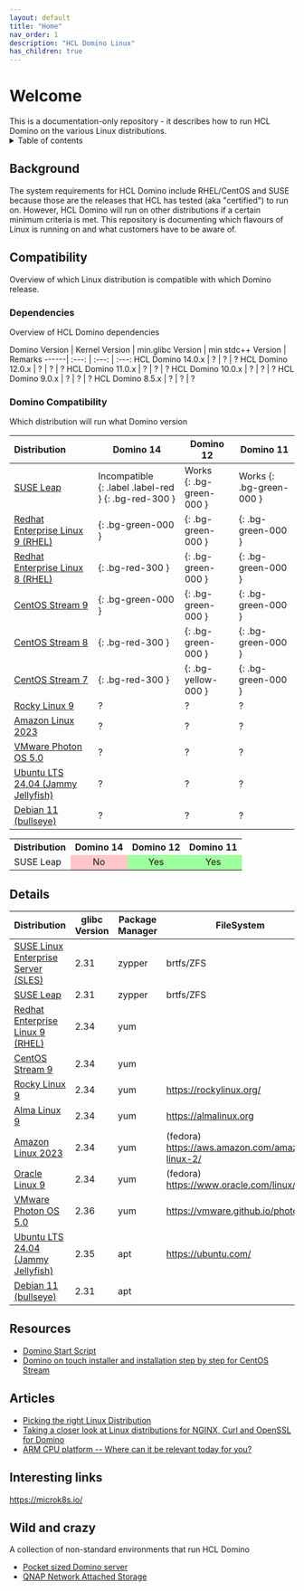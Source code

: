 ```yaml
---
layout: default
title: "Home"
nav_order: 1
description: "HCL Domino Linux"
has_children: true
---
```


<h1>Welcome</h1>
This is a documentation-only repository - it describes how to run HCL Domino on the various Linux distributions.

<details close markdown="block">
  <summary>
    Table of contents
  </summary>
  {: .text-delta }
1. TOC
{:toc}
</details>

## Background
The system requirements for HCL Domino include RHEL/CentOS and SUSE because those are the releases that HCL has tested (aka "certified") to run on. However, HCL Domino will run on other distributions if a certain minimum criteria is met. This repository is documenting which flavours of Linux is running on and what customers have to be aware of.

## Compatibility
Overview of which Linux distribution is compatible with which Domino release.

### Dependencies
Overview of HCL Domino dependencies

Domino Version | Kernel Version | min.glibc Version | min stdc++ Version | Remarks
------| :---: | :---: | :---:
HCL Domino 14.0.x | ? | ? | ?
HCL Domino 12.0.x | ? | ? | ?
HCL Domino 11.0.x | ? | ? | ?
HCL Domino 10.0.x | ? | ? | ?
HCL Domino 9.0.x | ? | ? | ?
HCL Domino 8.5.x | ? | ? | ?

### Domino Compatibility
Which distribution will run what Domino version

Distribution | Domino 14 | Domino 12 | Domino 11 
:-------|---|---|---
[SUSE Leap](leap.md) | Incompatible <br /> {: .label .label-red } {: .bg-red-300 } | Works <br /> {: .bg-green-000 } | Works {: .bg-green-000 }
[Redhat Enterprise Linux 9 (RHEL)](rhel.md) | {: .bg-green-000 } | {: .bg-green-000 } | {: .bg-green-000 }
[Redhat Enterprise Linux 8 (RHEL)](rhel.md) | {: .bg-red-300 } | {: .bg-green-000 } | {: .bg-green-000 }
[CentOS Stream 9](centos.md)| {: .bg-green-000 } | {: .bg-green-000 } | {: .bg-green-000 }
[CentOS Stream 8](centos.md)| {: .bg-red-300 } | {: .bg-green-000 } | {: .bg-green-000 }
[CentOS Stream 7](centos.md)| {: .bg-red-300 } | {: .bg-yellow-000 } | {: .bg-green-000 }
[Rocky Linux 9](rockylinux.md) | ? | ? | ? 
[Amazon Linux 2023](amazonlinux.md)| ? | ? | ? 
[VMware Photon OS 5.0](photon.md)| ? | ? | ? 
[Ubuntu LTS 24.04 (Jammy Jellyfish)](ubuntu.md)| ? | ? | ? 
[Debian 11 (bullseye)](debian.md)| ? | ? | ? 

<table>
  <tbody>
    <tr>
      <th>Distribution</th>
      <th>Domino 14</th>
      <th>Domino 12</th>
      <th>Domino 11</th>
    </tr>
    <tr>
      <td>SUSE Leap</td>
      <td style="background:#FFC7C7;vertical-align:middle;text-align:center;" >No</td>
      <td style="background:#9EFF9E;vertical-align:middle;text-align:center;" >Yes</td>
      <td style="background:#9EFF9E;vertical-align:middle;text-align:center;" >Yes</td>
    </tr>
  </tbody>
</table>


## Details

Distribution| glibc Version | Package Manager | FileSystem
---|----|---|---
[SUSE Linux Enterprise Server (SLES)](https://www.suse.com/products/server/) | 2.31 | zypper | brtfs/ZFS
[SUSE Leap](leap.md) | 2.31 | zypper | brtfs/ZFS
[Redhat Enterprise Linux 9 (RHEL)](rhel.md)| 2.34 | yum 
[CentOS Stream 9](centos.md)| 2.34 | yum | 
[Rocky Linux 9](rockylinux.md)|2.34 | yum | https://rockylinux.org/
[Alma Linux 9](amalinux.md)|2.34|yum | https://almalinux.org
[Amazon Linux 2023](amazonlinux.md)|2.34 | yum | (fedora) https://aws.amazon.com/amazon-linux-2/
[Oracle Linux 9](oraclelinux.md)| 2.34 | yum | (fedora) https://www.oracle.com/linux/
[VMware Photon OS 5.0](photon.md)| 2.36 | yum | https://vmware.github.io/photon/
[Ubuntu LTS 24.04 (Jammy Jellyfish)](ubuntu.md) | 2.35 | apt | https://ubuntu.com/
[Debian 11 (bullseye)](debian.md)| 2.31 | apt 

## Resources

* [Domino Start Script](https://nashcom.github.io/domino-startscript/)
* [Domino on touch installer and installation step by step for CentOS Stream](https://nashcom.github.io/domino-startscript/install_domino/)


## Articles

* [Picking the right Linux Distribution](https://blog.nashcom.de/nashcomblog.nsf/dx/picking-the-right-linux-distribution.htm)
* [Taking a closer look at Linux distributions for NGINX, Curl and OpenSSL for Domino](https://blog.nashcom.de/nashcomblog.nsf/dx/taking-a-closer-look-at-linux-distributions-for-nginx-curl-and-openssl-for-domino-.htm)
* [ARM CPU platform -- Where can it be relevant today for you?](https://blog.nashcom.de/nashcomblog.nsf/dx/arm-cpu-platform-where-can-it-be-relevant-today-for-you.htm)


## Interesting links

https://microk8s.io/

## Wild and crazy 
A collection of non-standard environments that run HCL Domino

* [Pocket sized Domino server](https://blog.thomashampel.com/blog/tomcat2000.nsf/dx/domino-portable-edition-building-the-smallest-domino-server-hot-pants-for-geeks.htm)
* [QNAP Network Attached Storage](https://opensource.hcltechsw.com/domino-container/howto_qnap/)
